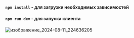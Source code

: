 #### `npm install` - для загрузки необходимых зависимостей
#### `npm run dev` - для запуска клиента

![изображение_2024-08-11_224636205](https://github.com/user-attachments/assets/03660645-ed51-41cb-abd3-6a643bdf5ac8)

